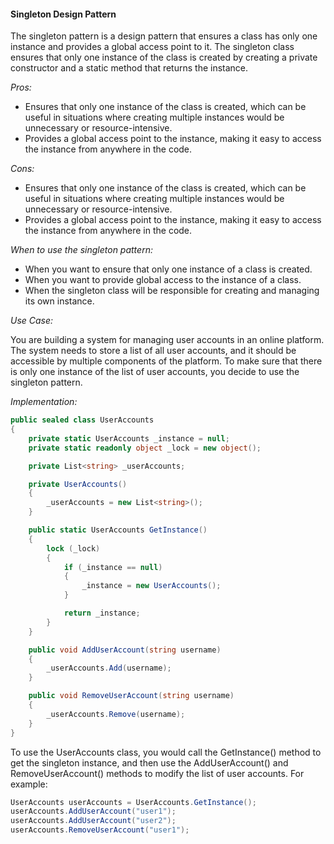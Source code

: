 #### Singleton Design Pattern

The singleton pattern is a design pattern that ensures a class has only one instance and provides a global access point to it. The singleton class ensures that only one instance of the class is created by creating a private constructor and a static method that returns the instance.

*Pros:*
- Ensures that only one instance of the class is created, which can be useful in situations where creating multiple instances would be unnecessary or resource-intensive.
- Provides a global access point to the instance, making it easy to access the instance from anywhere in the code.

*Cons:*
- Ensures that only one instance of the class is created, which can be useful in situations where creating multiple instances would be unnecessary or resource-intensive.
- Provides a global access point to the instance, making it easy to access the instance from anywhere in the code.

*When to use the singleton pattern:*
- When you want to ensure that only one instance of a class is created.
- When you want to provide global access to the instance of a class.
- When the singleton class will be responsible for creating and managing its own instance.

*Use Case:*

You are building a system for managing user accounts in an online platform. The system needs to store a list of all user accounts, and it should be accessible by multiple components of the platform. To make sure that there is only one instance of the list of user accounts, you decide to use the singleton pattern.

*Implementation:*

```csharp
public sealed class UserAccounts
{
    private static UserAccounts _instance = null;
    private static readonly object _lock = new object();

    private List<string> _userAccounts;

    private UserAccounts()
    {
        _userAccounts = new List<string>();
    }

    public static UserAccounts GetInstance()
    {
        lock (_lock)
        {
            if (_instance == null)
            {
                _instance = new UserAccounts();
            }

            return _instance;
        }
    }

    public void AddUserAccount(string username)
    {
        _userAccounts.Add(username);
    }

    public void RemoveUserAccount(string username)
    {
        _userAccounts.Remove(username);
    }
}
```

To use the UserAccounts class, you would call the GetInstance() method to get the singleton instance, and then use the AddUserAccount() and RemoveUserAccount() methods to modify the list of user accounts. For example:

```csharp
UserAccounts userAccounts = UserAccounts.GetInstance();
userAccounts.AddUserAccount("user1");
userAccounts.AddUserAccount("user2");
userAccounts.RemoveUserAccount("user1");
```

